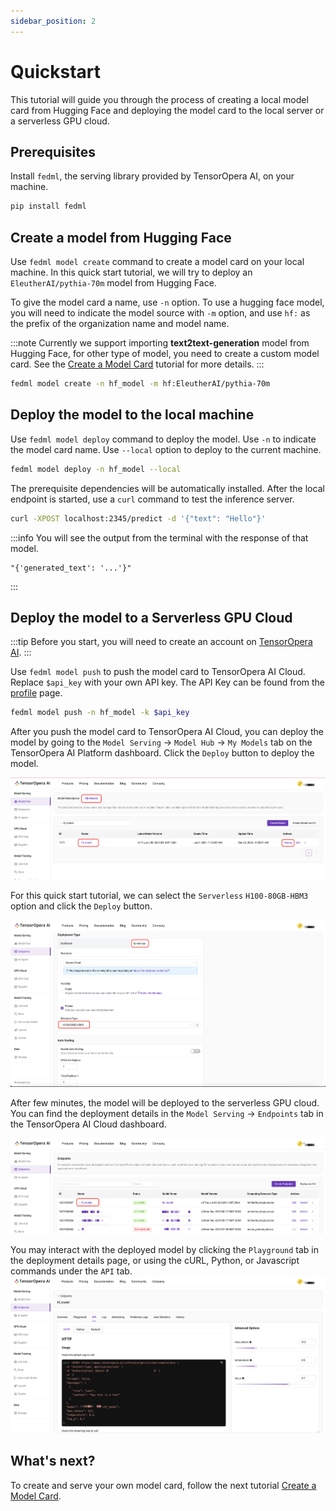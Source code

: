```yaml
---
sidebar_position: 2
---
```


# Quickstart

This tutorial will guide you through the process of creating a local model card from Hugging Face and deploying the model card to the local server or a serverless GPU cloud.

## Prerequisites

Install `fedml`, the serving library provided by TensorOpera AI, on your machine.

```bash
pip install fedml
```

## Create a model from Hugging Face

Use `fedml model create` command to create a model card on your local machine. In this quick start tutorial, we will try
to deploy an `EleutherAI/pythia-70m` model from Hugging Face.

To give the model card a name, use `-n` option. To use a hugging face model, you will need to indicate the model source with `-m` option, and
use `hf:` as the prefix of the organization name and model name.

:::note
Currently we support importing **text2text-generation** model from Hugging Face, for other type of model, you need to create a custom model card.
See the [Create a Model Card](create_model.md) tutorial for more details.
:::

```bash
fedml model create -n hf_model -m hf:EleutherAI/pythia-70m
```

## Deploy the model to the local machine

Use `fedml model deploy` command to deploy the model. Use `-n` to indicate the model card name.
Use `--local` option to deploy to the current machine.

```bash
fedml model deploy -n hf_model --local
```

The prerequisite dependencies will be automatically installed. After the local endpoint is started, use a `curl` command to test the inference server.

```bash
curl -XPOST localhost:2345/predict -d '{"text": "Hello"}'
```

:::info
You will see the output from the terminal with the response of that model.

```
"{'generated_text': '...'}"
```

:::

## Deploy the model to a Serverless GPU Cloud

:::tip
Before you start, you will need to create an account on [TensorOpera AI](https://TensorOpera.ai/home).
:::

Use `fedml model push` to push the model card to TensorOpera AI Cloud. Replace `$api_key` with your own API key. The API Key can be found from the [profile](https://tensoropera.ai/profile) page.

```bash
fedml model push -n hf_model -k $api_key
```

After you push the model card to TensorOpera AI Cloud, you can deploy the model by going to the
`Model Serving` -> `Model Hub` -> `My Models` tab on the TensorOpera AI Platform dashboard.
Click the `Deploy` button to deploy the model.

![DeployHFmodel.png](pics%2FDeployHFmodel.png)

For this quick start tutorial, we can select the `Serverless` `H100-80GB-HBM3` option and click the `Deploy` button.

![CreateServelessEndpoint.png](pics%2FCreateServerlessEndpoint.png)

After few minutes, the model will be deployed to the serverless GPU cloud. You can find the deployment details in the `Model Serving` -> `Endpoints` tab in the TensorOpera AI Cloud dashboard.

![EndpointList.png](pics%2FEndpointList.png)

You may interact with the deployed model by clicking the `Playground` tab in the deployment details page, or using the cURL, Python, or Javascript commands under the `API` tab.
![EndpointDetail.png](pics%2FEndpointDetail.png)

## What's next?

To create and serve your own model card, follow the next tutorial [Create a Model Card](create_model.md).
